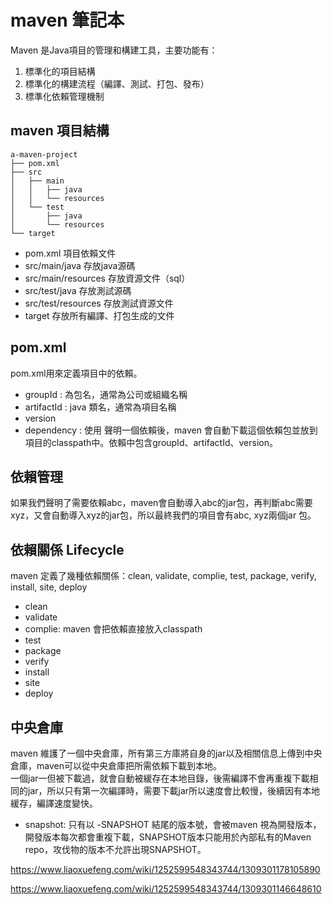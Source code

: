 # maven 筆記本

Maven 是Java項目的管理和構建工具，主要功能有：
1. 標準化的項目結構
2. 標準化的構建流程（編譯、測試、打包、發布）
3. 標準化依賴管理機制

## maven 項目結構
```
a-maven-project
├── pom.xml
├── src
│   ├── main
│   │   ├── java
│   │   └── resources
│   └── test
│       ├── java
│       └── resources
└── target
```
- pom.xml 項目依賴文件
- src/main/java 存放java源碼
- src/main/resources 存放資源文件（sql）
- src/test/java 存放測試源碼
- src/test/resources 存放測試資源文件
- target 存放所有編譯、打包生成的文件

## pom.xml
pom.xml用來定義項目中的依賴。
- groupId : 為包名，通常為公司或組織名稱
- artifactId : java 類名，通常為項目名稱
- version
- dependency : 使用<dependency> 聲明一個依賴後，maven 會自動下載這個依賴包並放到項目的classpath中。依賴中包含groupId、artifactId、version。   

## 依賴管理
 如果我們聲明了需要依賴abc，maven會自動導入abc的jar包，再判斷abc需要xyz，又會自動導入xyz的jar包，所以最終我們的項目會有abc, xyz兩個jar 包。
## 依賴關係 Lifecycle
maven 定義了幾種依賴關係：clean, validate, complie, test, package, verify, install, site, deploy
- clean
- validate
- complie: maven 會把依賴直接放入classpath
- test
- package
- verify
- install
- site
- deploy
## 中央倉庫
maven 維護了一個中央倉庫，所有第三方庫將自身的jar以及相關信息上傳到中央倉庫，maven可以從中央倉庫把所需依賴下載到本地。    
一個jar一但被下載過，就會自動被緩存在本地目錄，後需編譯不會再重複下載相同的jar，所以只有第一次編譯時，需要下載jar所以速度會比較慢，後續因有本地緩存，編譯速度變快。
- snapshot: 只有以 -SNAPSHOT 結尾的版本號，會被maven 視為開發版本，開發版本每次都會重複下載，SNAPSHOT版本只能用於內部私有的Maven repo，攻伐物的版本不允許出現SNAPSHOT。   
  
https://www.liaoxuefeng.com/wiki/1252599548343744/1309301178105890

https://www.liaoxuefeng.com/wiki/1252599548343744/1309301146648610
